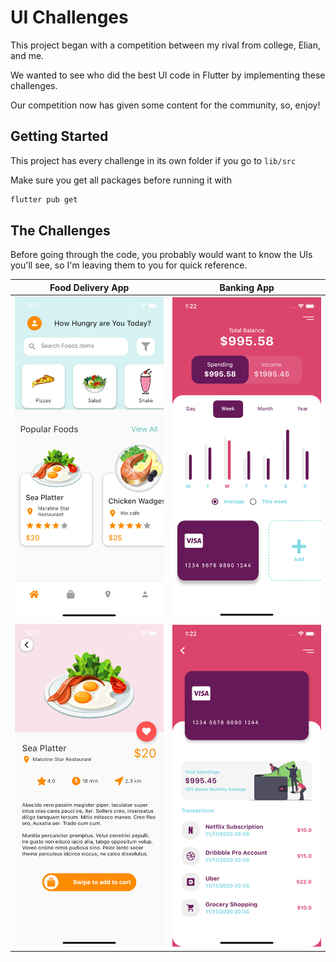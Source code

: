 # UI Challenges

This project began with a competition between my rival from college, Elian, and me. 

We wanted to see who did the best UI code in Flutter by implementing these challenges.

Our competition now has given some content for the community, so, enjoy!

## Getting Started

This project has every challenge in its own folder if you go to `lib/src`

Make sure you get all packages before running it with

```sh
flutter pub get
```

## The Challenges

Before going through the code, you probably would want to know the UIs you'll see, so I'm leaving them to you for quick reference.

Food Delivery App | Banking App
------------ | -------------
![Home](/assets/food_app/screens/home.png) | ![Home](/assets/banking_app/screens/home.png)
![Detail](/assets/food_app/screens/detail.png) | ![Card Detail](/assets/banking_app/screens/card.png)
